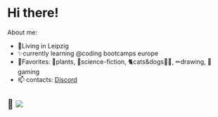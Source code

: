 # Hi there!
About me:
* 🌃Living in Leipzig 
* ✨currently learning @coding bootcamps europe
* 💞Favorites: 🌱plants, 🚀science-fiction, 🐈cats&dogs🐕‍🦺, ✏drawing, 👾gaming
* 📫 contacts: [Discord](https://www.discordapp.com/users/.piepmatz) 
  
🌱 <a href="https://www.codewars.com/users/Artromi"/><img src="https://www.codewars.com/users/Artromi/badges/micro"/></a>
---


<!--
**Artromi/Artromi** is a ✨ _special_ ✨ repository because its `README.md` (this file) appears on your GitHub profile.

Here are some ideas to get you started:

- 🔭 I’m currently working on ...
- 🌱 I’m currently learning ...
- 👯 I’m looking to collaborate on ...
- 🤔 I’m looking for help with ...
- 💬 Ask me about ...
- 📫 How to reach me: ...
- 😄 Pronouns: ...
- ⚡ Fun fact: ...
-->

